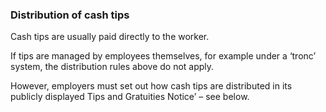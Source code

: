 ###  Distribution of cash tips

Cash tips are usually paid directly to the worker.

If tips are managed by employees themselves, for example under a ‘tronc’
system, the distribution rules above do not apply.

However, employers must set out how cash tips are distributed in its publicly
displayed Tips and Gratuities Notice’ – see below.
